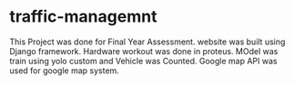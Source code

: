 # traffic-managemnt
This Project was done for Final Year Assessment. website was built using Django framework. Hardware workout was done in proteus. MOdel was train using yolo custom and Vehicle was Counted. Google map API was used for google map system. 
